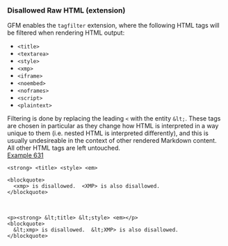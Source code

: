 ### Disallowed Raw HTML (extension)

GFM enables the `tagfilter` extension, where the following HTML tags will be filtered when rendering HTML output:  

*   `<title>`
*   `<textarea>`
*   `<style>`
*   `<xmp>`
*   `<iframe>`
*   `<noembed>`
*   `<noframes>`
*   `<script>`
*   `<plaintext>`

Filtering is done by replacing the leading `<` with the entity `&lt;`. These tags are chosen in particular as they change how HTML is interpreted in a way unique to them (i.e. nested HTML is interpreted differently), and this is usually undesireable in the context of other rendered Markdown content.  
All other HTML tags are left untouched.  
[Example 631](https://github.github.com/gfm/#example-631)  

    <strong> <title> <style> <em>
    
    <blockquote>
      <xmp> is disallowed.  <XMP> is also disallowed.
    </blockquote>

   

    <p><strong> &lt;title> &lt;style> <em></p>
    <blockquote>
      &lt;xmp> is disallowed.  &lt;XMP> is also disallowed.
    </blockquote>
